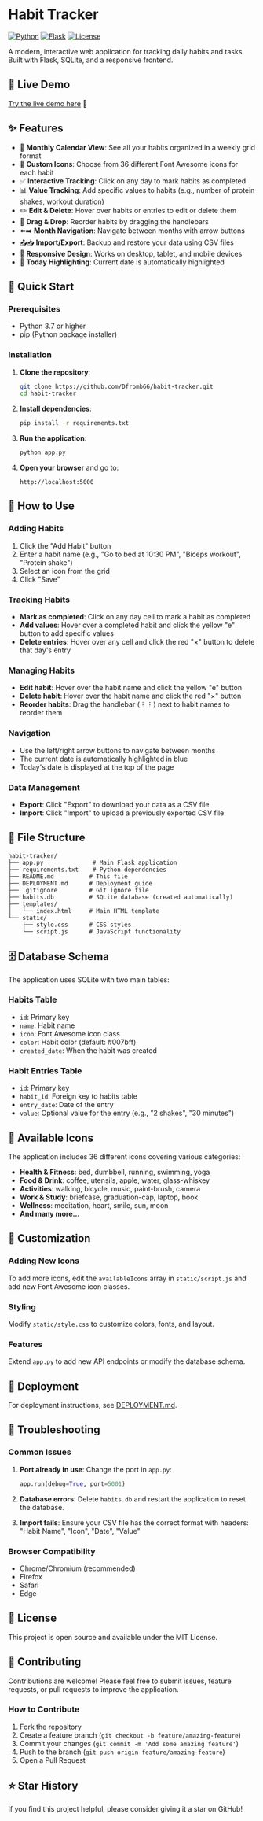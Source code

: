 # Habit Tracker

[![Python](https://img.shields.io/badge/Python-3.7+-blue.svg)](https://www.python.org/downloads/)
[![Flask](https://img.shields.io/badge/Flask-2.3.3-green.svg)](https://flask.palletsprojects.com/)
[![License](https://img.shields.io/badge/License-MIT-yellow.svg)](https://opensource.org/licenses/MIT)

A modern, interactive web application for tracking daily habits and tasks. Built with Flask, SQLite, and a responsive frontend.

## 🚀 Live Demo

[Try the live demo here](https://DFromb66.pythonanywhere.com) 🎯

## ✨ Features

- 📅 **Monthly Calendar View**: See all your habits organized in a weekly grid format
- 🎨 **Custom Icons**: Choose from 36 different Font Awesome icons for each habit
- ✅ **Interactive Tracking**: Click on any day to mark habits as completed
- 📊 **Value Tracking**: Add specific values to habits (e.g., number of protein shakes, workout duration)
- ✏️ **Edit & Delete**: Hover over habits or entries to edit or delete them
- 🔄 **Drag & Drop**: Reorder habits by dragging the handlebars
- ⬅️➡️ **Month Navigation**: Navigate between months with arrow buttons
- 📤📥 **Import/Export**: Backup and restore your data using CSV files
- 📱 **Responsive Design**: Works on desktop, tablet, and mobile devices
- 🎯 **Today Highlighting**: Current date is automatically highlighted

## 🚀 Quick Start

### Prerequisites
- Python 3.7 or higher
- pip (Python package installer)

### Installation

1. **Clone the repository**:
   ```bash
   git clone https://github.com/Dfromb66/habit-tracker.git
   cd habit-tracker
   ```

2. **Install dependencies**:
   ```bash
   pip install -r requirements.txt
   ```

3. **Run the application**:
   ```bash
   python app.py
   ```

4. **Open your browser** and go to:
   ```
   http://localhost:5000
   ```

## 📖 How to Use

### Adding Habits
1. Click the "Add Habit" button
2. Enter a habit name (e.g., "Go to bed at 10:30 PM", "Biceps workout", "Protein shake")
3. Select an icon from the grid
4. Click "Save"

### Tracking Habits
- **Mark as completed**: Click on any day cell to mark a habit as completed
- **Add values**: Hover over a completed habit and click the yellow "e" button to add specific values
- **Delete entries**: Hover over any cell and click the red "×" button to delete that day's entry

### Managing Habits
- **Edit habit**: Hover over the habit name and click the yellow "e" button
- **Delete habit**: Hover over the habit name and click the red "×" button
- **Reorder habits**: Drag the handlebar (⋮⋮) next to habit names to reorder them

### Navigation
- Use the left/right arrow buttons to navigate between months
- The current date is automatically highlighted in blue
- Today's date is displayed at the top of the page

### Data Management
- **Export**: Click "Export" to download your data as a CSV file
- **Import**: Click "Import" to upload a previously exported CSV file

## 📁 File Structure

```
habit-tracker/
├── app.py              # Main Flask application
├── requirements.txt    # Python dependencies
├── README.md          # This file
├── DEPLOYMENT.md      # Deployment guide
├── .gitignore         # Git ignore file
├── habits.db          # SQLite database (created automatically)
├── templates/
│   └── index.html     # Main HTML template
└── static/
    ├── style.css      # CSS styles
    └── script.js      # JavaScript functionality
```

## 🗄️ Database Schema

The application uses SQLite with two main tables:

### Habits Table
- `id`: Primary key
- `name`: Habit name
- `icon`: Font Awesome icon class
- `color`: Habit color (default: #007bff)
- `created_date`: When the habit was created

### Habit Entries Table
- `id`: Primary key
- `habit_id`: Foreign key to habits table
- `entry_date`: Date of the entry
- `value`: Optional value for the entry (e.g., "2 shakes", "30 minutes")

## 🎨 Available Icons

The application includes 36 different icons covering various categories:
- **Health & Fitness**: bed, dumbbell, running, swimming, yoga
- **Food & Drink**: coffee, utensils, apple, water, glass-whiskey
- **Activities**: walking, bicycle, music, paint-brush, camera
- **Work & Study**: briefcase, graduation-cap, laptop, book
- **Wellness**: meditation, heart, smile, sun, moon
- **And many more...**

## 🔧 Customization

### Adding New Icons
To add more icons, edit the `availableIcons` array in `static/script.js` and add new Font Awesome icon classes.

### Styling
Modify `static/style.css` to customize colors, fonts, and layout.

### Features
Extend `app.py` to add new API endpoints or modify the database schema.

## 🚀 Deployment

For deployment instructions, see [DEPLOYMENT.md](DEPLOYMENT.md).

## 🔧 Troubleshooting

### Common Issues

1. **Port already in use**: Change the port in `app.py`:
   ```python
   app.run(debug=True, port=5001)
   ```

2. **Database errors**: Delete `habits.db` and restart the application to reset the database.

3. **Import fails**: Ensure your CSV file has the correct format with headers: "Habit Name", "Icon", "Date", "Value"

### Browser Compatibility
- Chrome/Chromium (recommended)
- Firefox
- Safari
- Edge

## 📄 License

This project is open source and available under the MIT License.

## 🤝 Contributing

Contributions are welcome! Please feel free to submit issues, feature requests, or pull requests to improve the application.

### How to Contribute

1. Fork the repository
2. Create a feature branch (`git checkout -b feature/amazing-feature`)
3. Commit your changes (`git commit -m 'Add some amazing feature'`)
4. Push to the branch (`git push origin feature/amazing-feature`)
5. Open a Pull Request

## ⭐ Star History

If you find this project helpful, please consider giving it a star on GitHub!